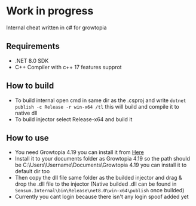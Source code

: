 # Work in progress

Internal cheat written in c# for growtopia

## Requirements
 - .NET 8.0 SDK
 - C++ Compiler with c++ 17 features supprot

## How to build
  - To build internal open cmd in same dir as the .csproj and write `dotnet publish -c Release -r win-x64 /tl` this will build and compile it to native dll
  - To build injector select Release-x64 and build it

## How to use
  - You need Growtopia 4.19 you can install it from [Here](https://ubistatic-a.akamaihd.net/0098/594764/GrowtopiaInstaller.exe)
  - Install it to your documents folder as Growtopia 4.19 so the path should be C:\Users\Username\Documents\Growtopia 4.19 you can install it to default dir too
  - Then copy the dll file same folder as the builded injector and drag & drop the .dll file to the injector (Native builded .dll can be found in `Sensum.Internal\bin\Release\net8.0\win-x64\publish` once builded)
  - Currently you cant login because there isn't any login spoof added yet
